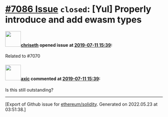 # [\#7086 Issue](https://github.com/ethereum/solidity/issues/7086) `closed`: [Yul] Properly introduce and add ewasm types

#### <img src="https://avatars.githubusercontent.com/u/9073706?v=4" width="50">[chriseth](https://github.com/chriseth) opened issue at [2019-07-11 15:39](https://github.com/ethereum/solidity/issues/7086):

Related to #7070

#### <img src="https://avatars.githubusercontent.com/u/20340?v=4" width="50">[axic](https://github.com/axic) commented at [2019-07-11 15:39](https://github.com/ethereum/solidity/issues/7086#issuecomment-609500590):

Is this still outstanding?


-------------------------------------------------------------------------------



[Export of Github issue for [ethereum/solidity](https://github.com/ethereum/solidity). Generated on 2022.05.23 at 03:51:38.]
